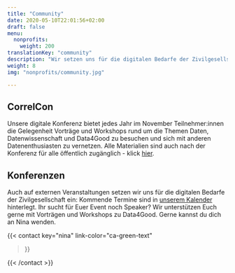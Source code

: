 ```yaml
---
title: "Community"
date: 2020-05-10T22:01:56+02:00
draft: false
menu:
  nonprofits:
    weight: 200
translationKey: "community"
description: "Wir setzen uns für die digitalen Bedarfe der Zivilgesellschaft ein und treten in den Dialog über den Wert und Nutzen von Daten und Datenanalysen für das Gemeinwohl."
weight: 8
img: "nonprofits/community.jpg"

---
```


## CorrelCon
Unsere digitale Konferenz  bietet jedes Jahr im November Teilnehmer:innen die Gelegenheit Vorträge und Workshops rund um die Themen Daten,  Datenwissenschaft und Data4Good zu besuchen und sich mit anderen Datenenthusiasten zu vernetzen. Alle Materialien sind auch nach der Konferenz für alle öffentlich zugänglich - klick [hier](https://docs.correlaid.org/correlcollection/correlcon).

## Konferenzen
Auch auf externen Veranstaltungen setzen wir uns für die digitalen Bedarfe der Zivilgesellschaft ein: Kommende Termine sind in [unserem Kalender](/events/) hinterlegt.
Ihr sucht für Euer Event noch Speaker?
Wir unterstützen Euch gerne mit Vorträgen und Workshops zu Data4Good. Gerne kannst du dich an Nina wenden.

{{< contact
    key="nina"
    link-color="ca-green-text"
>}}

{{< /contact >}}